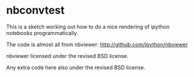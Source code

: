 # nbconvtest

This is a sketch working out how to do a nice rendering of ipython notebooks
programmatically.

The code is almost all from nbviewer: http://github.com/ipython/nbviewer

nbviewer licensed under the revised BSD license.

Any extra code here also under the revised BSD license.
